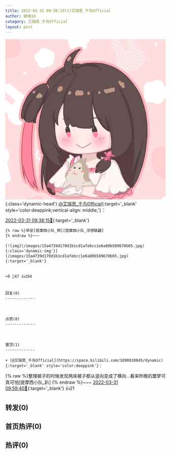 ```yaml
---
title: 2022-03-31 09:38:15(1)艾瑞思_千鸟Official
author: 御坂IO
category: 艾瑞思_千鸟Official
layout: post
---
```


![img](/images/7e08840c56f251de28bdf766b647bd5fe9a5d50a.jpg){:class='dynamic-head'}
[@艾瑞思_千鸟Official](https://space.bilibili.com/1090010845/dynamic){:target='_blank' style='color:deeppink;vertical-align: middle;'}：

[2022-03-31 09:38:15🔗](https://t.bilibili.com/643610706336284709){:target='_blank'}

~~~
{% raw %}早安[提摩西小队_啊][提摩西小队_浮想联翩]
{% endraw %}~~~

[![img](/images/15a4739d170d1b1cd1afebcc1e6a80b589670b65.jpg){:class='dynamic-img'}](/images/15a4739d170d1b1cd1afebcc1e6a80b589670b65.jpg){:target='_blank'}


↪️0 💬47 👍264


回复(0)
-------------



点赞(0)
-------------



置顶(1)
-------------

+ [@艾瑞思_千鸟Official](https://space.bilibili.com/1090010845/dynamic){:target='_blank' style='color:deeppink'}：
~~~
{% raw %}整理被子的时候发现两床被子都从竖向变成了横向…看来昨晚的噩梦可真可怕[提摩西小队_趴]
{% endraw %}~~~
[2022-03-31 09:59:40🔗](https://t.bilibili.com/643610706336284709#reply107390059504){:target='_blank'} 👍21


转发(0)
-------------



首页热评(0)
-------------



热评(0)
-------------



